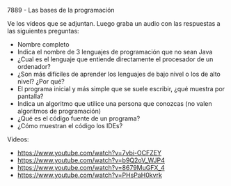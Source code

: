 7889 - Las bases de la programación

Ve los vídeos que se adjuntan. Luego graba un audio con las respuestas a las siguientes preguntas:

- Nombre completo
- Indica el nombre de 3 lenguajes de programación que no sean Java
- ¿Cual es el lenguaje que entiende directamente el procesador de un ordenador?
- ¿Son más difíciles de aprender los lenguajes de bajo nivel o los de alto nivel? ¿Por qué?
- El programa inicial y más simple que se suele escribir, ¿qué muestra por pantalla?
- Indica un algoritmo que utilice una persona que conozcas (no valen algoritmos de programación)
- ¿Qué es el código fuente de un programa?
- ¿Cómo muestran el código los IDEs?

Videos:

* https://www.youtube.com/watch?v=7vbi-OCFZEY
* https://www.youtube.com/watch?v=b9Q2oV_WJP4
* https://www.youtube.com/watch?v=8679MuGFX_4
* https://www.youtube.com/watch?v=PHsPaH0kvrk
